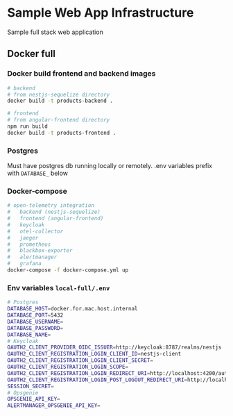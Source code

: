 # Sample Web App Infrastructure

Sample full stack web application

## Docker full

### Docker build frontend and backend images
```bash
# backend
# from nestjs-sequelize directory
docker build -t products-backend .

# frontend
# from angular-frontend directory
npm run build
docker build -t products-frontend .
```

### Postgres
Must have postgres db running locally or remotely. .env variables prefix with `DATABASE_` below

### Docker-compose
```bash
# open-telemetry integration
#   backend (nestjs-sequelize)
#   frontend (angular-frontend)
#   keycloak
#   otel-collector
#   jaeger
#   prometheus
#   blackbox-exporter
#   alertmanager
#   grafana
docker-compose -f docker-compose.yml up
```

### Env variables `local-full/.env`
```bash
# Postgres
DATABASE_HOST=docker.for.mac.host.internal
DATABASE_PORT=5432
DATABASE_USERNAME=
DATABASE_PASSWORD=
DATABASE_NAME=
# Keycloak
OAUTH2_CLIENT_PROVIDER_OIDC_ISSUER=http://keycloak:8787/realms/nestjs
OAUTH2_CLIENT_REGISTRATION_LOGIN_CLIENT_ID=nestjs-client
OAUTH2_CLIENT_REGISTRATION_LOGIN_CLIENT_SECRET=
OAUTH2_CLIENT_REGISTRATION_LOGIN_SCOPE=
OAUTH2_CLIENT_REGISTRATION_LOGIN_REDIRECT_URI=http://localhost:4200/auth/callback
OAUTH2_CLIENT_REGISTRATION_LOGIN_POST_LOGOUT_REDIRECT_URI=http://localhost:4200/
SESSION_SECRET=
# Opsgenie
OPSGENIE_API_KEY=
ALERTMANAGER_OPSGENIE_API_KEY=
```
